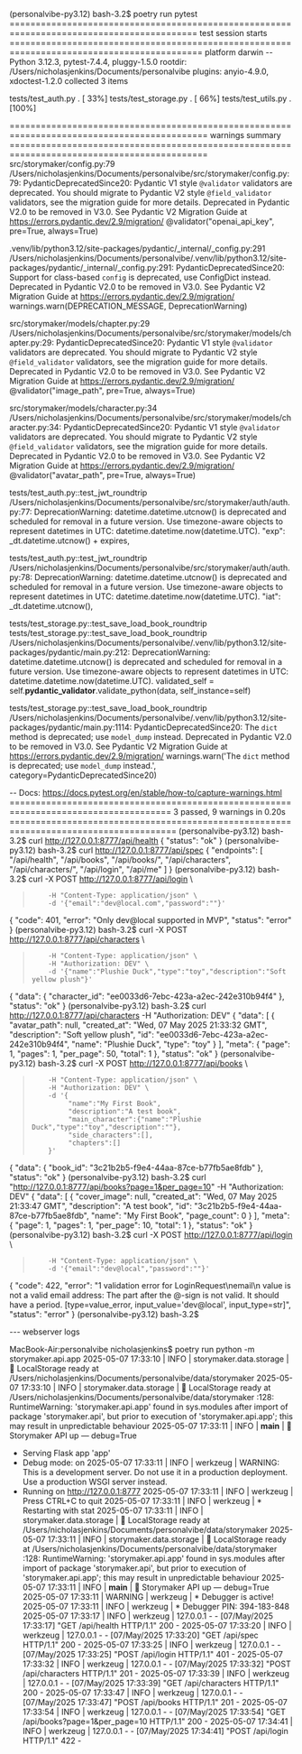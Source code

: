 (personalvibe-py3.12) bash-3.2$ poetry run pytest
========================================================================================== test session starts ===========================================================================================
platform darwin -- Python 3.12.3, pytest-7.4.4, pluggy-1.5.0
rootdir: /Users/nicholasjenkins/Documents/personalvibe
plugins: anyio-4.9.0, xdoctest-1.2.0
collected 3 items

tests/test_auth.py .                                                                                                                                                                               [ 33%]
tests/test_storage.py .                                                                                                                                                                            [ 66%]
tests/test_utils.py .                                                                                                                                                                              [100%]

============================================================================================ warnings summary ============================================================================================
src/storymaker/config.py:79
  /Users/nicholasjenkins/Documents/personalvibe/src/storymaker/config.py:79: PydanticDeprecatedSince20: Pydantic V1 style `@validator` validators are deprecated. You should migrate to Pydantic V2 style `@field_validator` validators, see the migration guide for more details. Deprecated in Pydantic V2.0 to be removed in V3.0. See Pydantic V2 Migration Guide at https://errors.pydantic.dev/2.9/migration/
    @validator("openai_api_key", pre=True, always=True)

.venv/lib/python3.12/site-packages/pydantic/_internal/_config.py:291
  /Users/nicholasjenkins/Documents/personalvibe/.venv/lib/python3.12/site-packages/pydantic/_internal/_config.py:291: PydanticDeprecatedSince20: Support for class-based `config` is deprecated, use ConfigDict instead. Deprecated in Pydantic V2.0 to be removed in V3.0. See Pydantic V2 Migration Guide at https://errors.pydantic.dev/2.9/migration/
    warnings.warn(DEPRECATION_MESSAGE, DeprecationWarning)

src/storymaker/models/chapter.py:29
  /Users/nicholasjenkins/Documents/personalvibe/src/storymaker/models/chapter.py:29: PydanticDeprecatedSince20: Pydantic V1 style `@validator` validators are deprecated. You should migrate to Pydantic V2 style `@field_validator` validators, see the migration guide for more details. Deprecated in Pydantic V2.0 to be removed in V3.0. See Pydantic V2 Migration Guide at https://errors.pydantic.dev/2.9/migration/
    @validator("image_path", pre=True, always=True)

src/storymaker/models/character.py:34
  /Users/nicholasjenkins/Documents/personalvibe/src/storymaker/models/character.py:34: PydanticDeprecatedSince20: Pydantic V1 style `@validator` validators are deprecated. You should migrate to Pydantic V2 style `@field_validator` validators, see the migration guide for more details. Deprecated in Pydantic V2.0 to be removed in V3.0. See Pydantic V2 Migration Guide at https://errors.pydantic.dev/2.9/migration/
    @validator("avatar_path", pre=True, always=True)

tests/test_auth.py::test_jwt_roundtrip
  /Users/nicholasjenkins/Documents/personalvibe/src/storymaker/auth/auth.py:77: DeprecationWarning: datetime.datetime.utcnow() is deprecated and scheduled for removal in a future version. Use timezone-aware objects to represent datetimes in UTC: datetime.datetime.now(datetime.UTC).
    "exp": _dt.datetime.utcnow() + expires,

tests/test_auth.py::test_jwt_roundtrip
  /Users/nicholasjenkins/Documents/personalvibe/src/storymaker/auth/auth.py:78: DeprecationWarning: datetime.datetime.utcnow() is deprecated and scheduled for removal in a future version. Use timezone-aware objects to represent datetimes in UTC: datetime.datetime.now(datetime.UTC).
    "iat": _dt.datetime.utcnow(),

tests/test_storage.py::test_save_load_book_roundtrip
tests/test_storage.py::test_save_load_book_roundtrip
  /Users/nicholasjenkins/Documents/personalvibe/.venv/lib/python3.12/site-packages/pydantic/main.py:212: DeprecationWarning: datetime.datetime.utcnow() is deprecated and scheduled for removal in a future version. Use timezone-aware objects to represent datetimes in UTC: datetime.datetime.now(datetime.UTC).
    validated_self = self.__pydantic_validator__.validate_python(data, self_instance=self)

tests/test_storage.py::test_save_load_book_roundtrip
  /Users/nicholasjenkins/Documents/personalvibe/.venv/lib/python3.12/site-packages/pydantic/main.py:1114: PydanticDeprecatedSince20: The `dict` method is deprecated; use `model_dump` instead. Deprecated in Pydantic V2.0 to be removed in V3.0. See Pydantic V2 Migration Guide at https://errors.pydantic.dev/2.9/migration/
    warnings.warn('The `dict` method is deprecated; use `model_dump` instead.', category=PydanticDeprecatedSince20)

-- Docs: https://docs.pytest.org/en/stable/how-to/capture-warnings.html
===================================================================================== 3 passed, 9 warnings in 0.20s ======================================================================================
(personalvibe-py3.12) bash-3.2$ curl http://127.0.0.1:8777/api/health
{
  "status": "ok"
}
(personalvibe-py3.12) bash-3.2$ curl http://127.0.0.1:8777/api/spec
{
  "endpoints": [
    "/api/health",
    "/api/books",
    "/api/books/<id>",
    "/api/characters",
    "/api/characters/<id>",
    "/api/login",
    "/api/me"
  ]
}
(personalvibe-py3.12) bash-3.2$    curl -X POST http://127.0.0.1:8777/api/login \
>         -H "Content-Type: application/json" \
>         -d '{"email":"dev@local.com","password":""}'
{
  "code": 401,
  "error": "Only dev@local supported in MVP",
  "status": "error"
}
(personalvibe-py3.12) bash-3.2$    curl -X POST http://127.0.0.1:8777/api/characters \
>         -H "Content-Type: application/json" \
>         -H "Authorization: DEV" \
>         -d '{"name":"Plushie Duck","type":"toy","description":"Soft yellow plush"}'
{
  "data": {
    "character_id": "ee0033d6-7ebc-423a-a2ec-242e310b94f4"
  },
  "status": "ok"
}
(personalvibe-py3.12) bash-3.2$    curl http://127.0.0.1:8777/api/characters -H "Authorization: DEV"
{
  "data": [
    {
      "avatar_path": null,
      "created_at": "Wed, 07 May 2025 21:33:32 GMT",
      "description": "Soft yellow plush",
      "id": "ee0033d6-7ebc-423a-a2ec-242e310b94f4",
      "name": "Plushie Duck",
      "type": "toy"
    }
  ],
  "meta": {
    "page": 1,
    "pages": 1,
    "per_page": 50,
    "total": 1
  },
  "status": "ok"
}
(personalvibe-py3.12) bash-3.2$    curl -X POST http://127.0.0.1:8777/api/books \
>         -H "Content-Type: application/json" \
>         -H "Authorization: DEV" \
>         -d '{
>              "name":"My First Book",
>              "description":"A test book",
>              "main_character":{"name":"Plushie Duck","type":"toy","description":""},
>              "side_characters":[],
>              "chapters":[]
>         }'
{
  "data": {
    "book_id": "3c21b2b5-f9e4-44aa-87ce-b77fb5ae8fdb"
  },
  "status": "ok"
}
(personalvibe-py3.12) bash-3.2$    curl "http://127.0.0.1:8777/api/books?page=1&per_page=10" -H "Authorization: DEV"
{
  "data": [
    {
      "cover_image": null,
      "created_at": "Wed, 07 May 2025 21:33:47 GMT",
      "description": "A test book",
      "id": "3c21b2b5-f9e4-44aa-87ce-b77fb5ae8fdb",
      "name": "My First Book",
      "page_count": 0
    }
  ],
  "meta": {
    "page": 1,
    "pages": 1,
    "per_page": 10,
    "total": 1
  },
  "status": "ok"
}
(personalvibe-py3.12) bash-3.2$    curl -X POST http://127.0.0.1:8777/api/login \
>         -H "Content-Type: application/json" \
>         -d '{"email":"dev@local","password":""}'
{
  "code": 422,
  "error": "1 validation error for LoginRequest\nemail\n  value is not a valid email address: The part after the @-sign is not valid. It should have a period. [type=value_error, input_value='dev@local', input_type=str]",
  "status": "error"
}
(personalvibe-py3.12) bash-3.2$


--- webserver logs


MacBook-Air:personalvibe nicholasjenkins$ poetry run python -m storymaker.api.app
2025-05-07 17:33:10 | INFO | storymaker.data.storage | 📂 LocalStorage ready at /Users/nicholasjenkins/Documents/personalvibe/data/storymaker
2025-05-07 17:33:10 | INFO | storymaker.data.storage | 📂 LocalStorage ready at /Users/nicholasjenkins/Documents/personalvibe/data/storymaker
<frozen runpy>:128: RuntimeWarning: 'storymaker.api.app' found in sys.modules after import of package 'storymaker.api', but prior to execution of 'storymaker.api.app'; this may result in unpredictable behaviour
2025-05-07 17:33:11 | INFO | __main__ | 🚀 Storymaker API up — debug=True
 * Serving Flask app 'app'
 * Debug mode: on
2025-05-07 17:33:11 | INFO | werkzeug | WARNING: This is a development server. Do not use it in a production deployment. Use a production WSGI server instead.
 * Running on http://127.0.0.1:8777
2025-05-07 17:33:11 | INFO | werkzeug | Press CTRL+C to quit
2025-05-07 17:33:11 | INFO | werkzeug |  * Restarting with stat
2025-05-07 17:33:11 | INFO | storymaker.data.storage | 📂 LocalStorage ready at /Users/nicholasjenkins/Documents/personalvibe/data/storymaker
2025-05-07 17:33:11 | INFO | storymaker.data.storage | 📂 LocalStorage ready at /Users/nicholasjenkins/Documents/personalvibe/data/storymaker
<frozen runpy>:128: RuntimeWarning: 'storymaker.api.app' found in sys.modules after import of package 'storymaker.api', but prior to execution of 'storymaker.api.app'; this may result in unpredictable behaviour
2025-05-07 17:33:11 | INFO | __main__ | 🚀 Storymaker API up — debug=True
2025-05-07 17:33:11 | WARNING | werkzeug |  * Debugger is active!
2025-05-07 17:33:11 | INFO | werkzeug |  * Debugger PIN: 394-183-848
2025-05-07 17:33:17 | INFO | werkzeug | 127.0.0.1 - - [07/May/2025 17:33:17] "GET /api/health HTTP/1.1" 200 -
2025-05-07 17:33:20 | INFO | werkzeug | 127.0.0.1 - - [07/May/2025 17:33:20] "GET /api/spec HTTP/1.1" 200 -
2025-05-07 17:33:25 | INFO | werkzeug | 127.0.0.1 - - [07/May/2025 17:33:25] "POST /api/login HTTP/1.1" 401 -
2025-05-07 17:33:32 | INFO | werkzeug | 127.0.0.1 - - [07/May/2025 17:33:32] "POST /api/characters HTTP/1.1" 201 -
2025-05-07 17:33:39 | INFO | werkzeug | 127.0.0.1 - - [07/May/2025 17:33:39] "GET /api/characters HTTP/1.1" 200 -
2025-05-07 17:33:47 | INFO | werkzeug | 127.0.0.1 - - [07/May/2025 17:33:47] "POST /api/books HTTP/1.1" 201 -
2025-05-07 17:33:54 | INFO | werkzeug | 127.0.0.1 - - [07/May/2025 17:33:54] "GET /api/books?page=1&per_page=10 HTTP/1.1" 200 -
2025-05-07 17:34:41 | INFO | werkzeug | 127.0.0.1 - - [07/May/2025 17:34:41] "POST /api/login HTTP/1.1" 422 -
